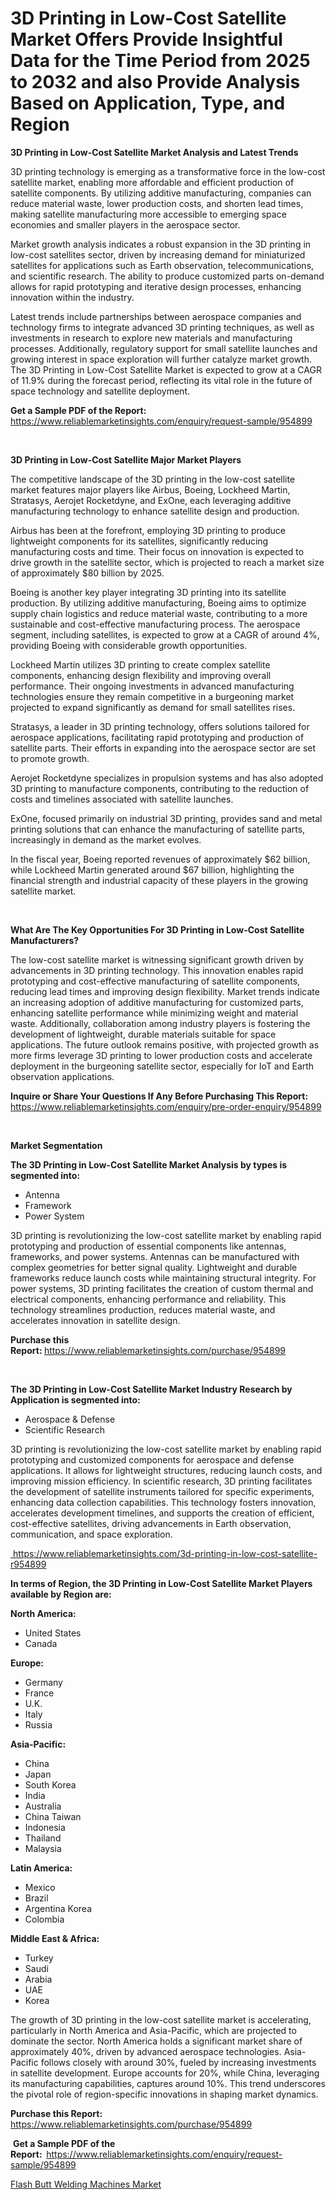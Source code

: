 <p><h1>3D Printing in Low-Cost Satellite Market Offers Provide Insightful Data for the Time Period from 2025 to 2032 and also Provide Analysis Based on Application, Type, and Region</h1></p><p><strong>3D Printing in Low-Cost Satellite Market Analysis and Latest Trends</strong></p>
<p><p>3D printing technology is emerging as a transformative force in the low-cost satellite market, enabling more affordable and efficient production of satellite components. By utilizing additive manufacturing, companies can reduce material waste, lower production costs, and shorten lead times, making satellite manufacturing more accessible to emerging space economies and smaller players in the aerospace sector.</p><p>Market growth analysis indicates a robust expansion in the 3D printing in low-cost satellites sector, driven by increasing demand for miniaturized satellites for applications such as Earth observation, telecommunications, and scientific research. The ability to produce customized parts on-demand allows for rapid prototyping and iterative design processes, enhancing innovation within the industry. </p><p>Latest trends include partnerships between aerospace companies and technology firms to integrate advanced 3D printing techniques, as well as investments in research to explore new materials and manufacturing processes. Additionally, regulatory support for small satellite launches and growing interest in space exploration will further catalyze market growth. The 3D Printing in Low-Cost Satellite Market is expected to grow at a CAGR of 11.9% during the forecast period, reflecting its vital role in the future of space technology and satellite deployment.</p></p>
<p><strong>Get a Sample PDF of the Report:&nbsp;</strong> <a href="https://www.reliablemarketinsights.com/enquiry/request-sample/954899?utm_campaign=2769&utm_medium=2&utm_source=Github&utm_content=ia&utm_term=06032025&utm_id=3d-printing-in-low-cost-satellite">https://www.reliablemarketinsights.com/enquiry/request-sample/954899</a></p>
<p>&nbsp;</p>
<p><strong>3D Printing in Low-Cost Satellite Major Market Players</strong></p>
<p><p>The competitive landscape of the 3D printing in the low-cost satellite market features major players like Airbus, Boeing, Lockheed Martin, Stratasys, Aerojet Rocketdyne, and ExOne, each leveraging additive manufacturing technology to enhance satellite design and production.</p><p>Airbus has been at the forefront, employing 3D printing to produce lightweight components for its satellites, significantly reducing manufacturing costs and time. Their focus on innovation is expected to drive growth in the satellite sector, which is projected to reach a market size of approximately $80 billion by 2025.</p><p>Boeing is another key player integrating 3D printing into its satellite production. By utilizing additive manufacturing, Boeing aims to optimize supply chain logistics and reduce material waste, contributing to a more sustainable and cost-effective manufacturing process. The aerospace segment, including satellites, is expected to grow at a CAGR of around 4%, providing Boeing with considerable growth opportunities.</p><p>Lockheed Martin utilizes 3D printing to create complex satellite components, enhancing design flexibility and improving overall performance. Their ongoing investments in advanced manufacturing technologies ensure they remain competitive in a burgeoning market projected to expand significantly as demand for small satellites rises.</p><p>Stratasys, a leader in 3D printing technology, offers solutions tailored for aerospace applications, facilitating rapid prototyping and production of satellite parts. Their efforts in expanding into the aerospace sector are set to promote growth.</p><p>Aerojet Rocketdyne specializes in propulsion systems and has also adopted 3D printing to manufacture components, contributing to the reduction of costs and timelines associated with satellite launches.</p><p>ExOne, focused primarily on industrial 3D printing, provides sand and metal printing solutions that can enhance the manufacturing of satellite parts, increasingly in demand as the market evolves.</p><p>In the fiscal year, Boeing reported revenues of approximately $62 billion, while Lockheed Martin generated around $67 billion, highlighting the financial strength and industrial capacity of these players in the growing satellite market.</p></p>
<p>&nbsp;</p>
<p><strong>What Are The Key Opportunities For 3D Printing in Low-Cost Satellite Manufacturers?</strong></p>
<p><p>The low-cost satellite market is witnessing significant growth driven by advancements in 3D printing technology. This innovation enables rapid prototyping and cost-effective manufacturing of satellite components, reducing lead times and improving design flexibility. Market trends indicate an increasing adoption of additive manufacturing for customized parts, enhancing satellite performance while minimizing weight and material waste. Additionally, collaboration among industry players is fostering the development of lightweight, durable materials suitable for space applications. The future outlook remains positive, with projected growth as more firms leverage 3D printing to lower production costs and accelerate deployment in the burgeoning satellite sector, especially for IoT and Earth observation applications.</p></p>
<p><strong>Inquire or Share Your Questions If Any Before Purchasing This Report:</strong> <a href="https://www.reliablemarketinsights.com/enquiry/pre-order-enquiry/954899?utm_campaign=2769&utm_medium=2&utm_source=Github&utm_content=ia&utm_term=06032025&utm_id=3d-printing-in-low-cost-satellite">https://www.reliablemarketinsights.com/enquiry/pre-order-enquiry/954899</a></p>
<p>&nbsp;</p>
<p><strong>Market Segmentation</strong></p>
<p><strong>The 3D Printing in Low-Cost Satellite Market Analysis by types is segmented into:</strong></p>
<p><ul><li>Antenna</li><li>Framework</li><li>Power System</li></ul></p>
<p><p>3D printing is revolutionizing the low-cost satellite market by enabling rapid prototyping and production of essential components like antennas, frameworks, and power systems. Antennas can be manufactured with complex geometries for better signal quality. Lightweight and durable frameworks reduce launch costs while maintaining structural integrity. For power systems, 3D printing facilitates the creation of custom thermal and electrical components, enhancing performance and reliability. This technology streamlines production, reduces material waste, and accelerates innovation in satellite design.</p></p>
<p><strong>Purchase this Report:&nbsp;</strong><a href="https://www.reliablemarketinsights.com/purchase/954899?utm_campaign=2769&utm_medium=2&utm_source=Github&utm_content=ia&utm_term=06032025&utm_id=3d-printing-in-low-cost-satellite">https://www.reliablemarketinsights.com/purchase/954899</a></p>
<p>&nbsp;</p>
<p><strong>The 3D Printing in Low-Cost Satellite Market Industry Research by Application is segmented into:</strong></p>
<p><ul><li>Aerospace & Defense</li><li>Scientific Research</li></ul></p>
<p><p>3D printing is revolutionizing the low-cost satellite market by enabling rapid prototyping and customized components for aerospace and defense applications. It allows for lightweight structures, reducing launch costs, and improving mission efficiency. In scientific research, 3D printing facilitates the development of satellite instruments tailored for specific experiments, enhancing data collection capabilities. This technology fosters innovation, accelerates development timelines, and supports the creation of efficient, cost-effective satellites, driving advancements in Earth observation, communication, and space exploration.</p></p>
<p><a href="https://www.reliablemarketinsights.com/3d-printing-in-low-cost-satellite-r954899?utm_campaign=2769&utm_medium=2&utm_source=Github&utm_content=ia&utm_term=06032025&utm_id=3d-printing-in-low-cost-satellite">&nbsp;https://www.reliablemarketinsights.com/3d-printing-in-low-cost-satellite-r954899</a></p>
<p><strong>In terms of Region, the 3D Printing in Low-Cost Satellite Market Players available by Region are:</strong></p>
<p>
    <p> <strong> North America: </strong>
        <ul>
            <li>United States</li>
            <li>Canada</li>
        </ul>
        </p> 
    <p> <strong> Europe: </strong>
        <ul>
            <li>Germany</li>
            <li>France</li>
            <li>U.K.</li>
            <li>Italy</li>
            <li>Russia</li>
        </ul>
        </p> 
    <p> <strong> Asia-Pacific: </strong>
        <ul>
            <li>China</li>
            <li>Japan</li>
            <li>South Korea</li>
            <li>India</li>
            <li>Australia</li>
            <li>China Taiwan</li>
            <li>Indonesia</li>
            <li>Thailand</li>
            <li>Malaysia</li>
        </ul>
        </p> 
    <p> <strong> Latin America: </strong>
        <ul>
            <li>Mexico</li>
            <li>Brazil</li>
            <li>Argentina Korea</li>
            <li>Colombia</li>
        </ul>
        </p> 
    <p> <strong> Middle East & Africa: </strong>
        <ul>
            <li>Turkey</li>
            <li>Saudi</li>
            <li>Arabia</li>
            <li>UAE</li>
            <li>Korea</li>
        </ul>
    </p>
    </p>
<p><p>The growth of 3D printing in the low-cost satellite market is accelerating, particularly in North America and Asia-Pacific, which are projected to dominate the sector. North America holds a significant market share of approximately 40%, driven by advanced aerospace technologies. Asia-Pacific follows closely with around 30%, fueled by increasing investments in satellite development. Europe accounts for 20%, while China, leveraging its manufacturing capabilities, captures around 10%. This trend underscores the pivotal role of region-specific innovations in shaping market dynamics.</p></p>
<p><strong>Purchase this Report: </strong><a href="https://www.reliablemarketinsights.com/purchase/954899?utm_campaign=2769&utm_medium=2&utm_source=Github&utm_content=ia&utm_term=06032025&utm_id=3d-printing-in-low-cost-satellite">https://www.reliablemarketinsights.com/purchase/954899</a></p>
<p>&nbsp;<strong>Get a Sample PDF of the Report:&nbsp;&nbsp;</strong><a href="https://www.reliablemarketinsights.com/enquiry/request-sample/954899?utm_campaign=2769&utm_medium=2&utm_source=Github&utm_content=ia&utm_term=06032025&utm_id=3d-printing-in-low-cost-satellite">https://www.reliablemarketinsights.com/enquiry/request-sample/954899</a></p>
<p><strong></strong></p>
<p><p><a href="https://github.com/organophelia8282/Market-Research-Report-List-1/blob/main/flash-butt-welding-machines-market.md?utm_campaign=2769&utm_medium=2&utm_source=Github&utm_content=ia&utm_term=06032025&utm_id=3d-printing-in-low-cost-satellite">Flash Butt Welding Machines Market</a></p></p>